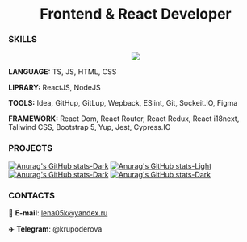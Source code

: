 <h1 align="center">Frontend & React Developer</h1> 

### SKILLS

<p align="center">
  <a href="https://skillicons.dev">
    <img src="https://skillicons.dev/icons?i=ts,react,js,nodejs,redux,jest,bootstrap,html,css,github,githubactions,gitlab,git,figma" />
  </a>
</p>

**LANGUAGE:** TS, JS, HTML, CSS

**LIPRARY:** ReactJS, NodeJS

**TOOLS:** Idea, GitHup, GitLup, Wepback, ESlint, Git, Sockeit.IO, Figma

**FRAMEWORK:** React Dom, React Router, React Redux, React i18next, Taliwind CSS, Bootstrap 5, Yup, Jest, Cypress.IO


### PROJECTS

[![Anurag's GitHub stats-Dark](https://github-readme-stats.vercel.app/api/pin/?username=lena05k&repo=frontend-project-12&theme)](https://github.com/darklittlefinch/frontend-project-12)
[![Anurag's GitHub stats-Light](https://github-readme-stats.vercel.app/api/pin/?username=lena05k&repo=frontend-project-11&theme=default_repocard#gh-light-mode-only)](https://github.com/darklittlefinch/frontend-project-11)
[![Anurag's GitHub stats-Dark](https://github-readme-stats.vercel.app/api/pin/?username=lena05k&repo=Web-Chateau-App&theme)](https://github.com/Lena05k/Web-Chateau-App)
[![Anurag's GitHub stats-Dark](https://github-readme-stats.vercel.app/api/pin/?username=lena05k&repo=camera-application&theme)](https://github.com/Lena05k/camera-application)

### CONTACTS

📧 **E-mail**: lena05k@yandex.ru

✈️ **Telegram**: @krupoderova

